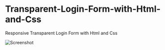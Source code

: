 # Transparent-Login-Form-with-Html-and-Css
 Responsive  Transparent Login Form with Html and Css

![Screenshot](https://user-images.githubusercontent.com/92928551/216766942-6b312016-7bff-4ddb-88ab-54789aa254d2.png)
